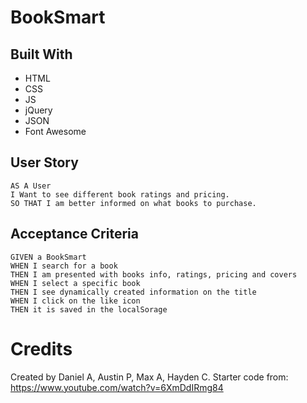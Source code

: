 # BookSmart

## Built With
* HTML
* CSS
* JS
* jQuery
* JSON
* Font Awesome

## User Story
```
AS A User
I Want to see different book ratings and pricing.
SO THAT I am better informed on what books to purchase.
```

## Acceptance Criteria
```
GIVEN a BookSmart
WHEN I search for a book
THEN I am presented with books info, ratings, pricing and covers 
WHEN I select a specific book
THEN I see dynamically created information on the title
WHEN I click on the like icon
THEN it is saved in the localSorage
```

# Credits

Created by Daniel A, Austin P, Max A, Hayden C.
Starter code from: https://www.youtube.com/watch?v=6XmDdIRmg84
